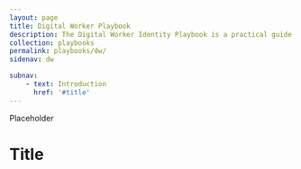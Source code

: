 ```yaml
---
layout: page
title: Digital Worker Playbook
description: The Digital Worker Identity Playbook is a practical guide to manage digital worker identities. This playbook helps Federal Agency ICAM Governance Structure, CIO, and CISO offices determine the risk of and define a process for digital worker identity management. 
collection: playbooks
permalink: playbooks/dw/
sidenav: dw

subnav:
    - text: Introduction
      href: '#title'
---
```


Placeholder

# Title